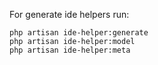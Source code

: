 <p>For generate ide helpers run:</p>

    php artisan ide-helper:generate
    php artisan ide-helper:model 
    php artisan ide-helper:meta


